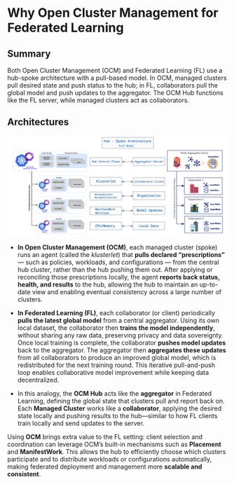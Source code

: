 # Why Open Cluster Management for Federated Learning

## Summary

Both Open Cluster Management (OCM) and Federated Learning (FL) use a hub-spoke architecture with a pull-based model. In OCM, managed clusters pull desired state and push status to the hub; in FL, collaborators pull the global model and push updates to the aggregator. The OCM Hub functions like the FL server, while managed clusters act as collaborators.

## Architectures

![Hub-and-spoke alignment between OCM and FL](../assets/images/OCM_FL_arch.png)

- **In Open Cluster Management (OCM)**, each managed cluster (spoke) runs an agent (called the *klusterlet*) that **pulls declared “prescriptions”** — such as policies, workloads, and configurations — from the central hub cluster, rather than the hub pushing them out. After applying or reconciling those prescriptions locally, the agent **reports back status, health, and results** to the hub, allowing the hub to maintain an up-to-date view and enabling eventual consistency across a large number of clusters.

- **In Federated Learning (FL)**, each collaborator (or client) periodically **pulls the latest global model** from a central aggregator. Using its own local dataset, the collaborator then **trains the model independently**, without sharing any raw data, preserving privacy and data sovereignty. Once local training is complete, the collaborator **pushes model updates** back to the aggregator. The aggregator then **aggregates these updates** from all collaborators to produce an improved global model, which is redistributed for the next training round. This iterative pull-and-push loop enables collaborative model improvement while keeping data decentralized.

- In this analogy, the **OCM Hub** acts like the **aggregator** in Federated Learning, defining the global state that clusters pull and report back on. Each **Managed Cluster** works like a **collaborator**, applying the desired state locally and pushing results to the hub—similar to how FL clients train locally and send updates to the server.

Using **OCM** brings extra value to the FL setting: client selection and coordination can leverage OCM’s built-in mechanisms such as **Placement** and **ManifestWork**. This allows the hub to efficiently choose which clusters participate and to distribute workloads or configurations automatically, making federated deployment and management more **scalable and consistent**.